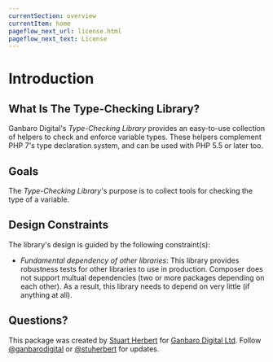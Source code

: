 ```yaml
---
currentSection: overview
currentItem: home
pageflow_next_url: license.html
pageflow_next_text: License
---
```


# Introduction

## What Is The Type-Checking Library?

Ganbaro Digital's _Type-Checking Library_ provides an easy-to-use collection of helpers to check and enforce variable types. These helpers complement PHP 7's type declaration system, and can be used with PHP 5.5 or later too.

## Goals

The _Type-Checking Library_'s purpose is to collect tools for checking the type of a variable.

## Design Constraints

The library's design is guided by the following constraint(s):

* _Fundamental dependency of other libraries_: This library provides robustness tests for other libraries to use in production. Composer does not support multual dependencies (two or more packages depending on each other). As a result, this library needs to depend on very little (if anything at all).

## Questions?

This package was created by [Stuart Herbert](http://www.stuartherbert.com) for [Ganbaro Digital Ltd](http://ganbarodigital.com). Follow [@ganbarodigital](https://twitter.com/ganbarodigital) or [@stuherbert](https://twitter.com/stuherbert) for updates.
